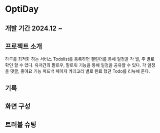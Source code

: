 # OptiDay
## 개발 기간 2024.12 ~

## 프로젝트 소개
하루를 최적화 하는 서비스
Todolist를 등록하면 캘린더를 통해 일정을 각 월, 주 별로 확인 할 수 있다.
유저간의 팔로우, 팔로워 기능을 통해 일정을 공유할 수 있다.
각 일정들 댓글, 좋아요 기능
피드백 페이지 카테고리 별로 완료 했던 Todo를 리뷰해 준다.

## 기록



## 화면 구성


## 트러블 슈팅
